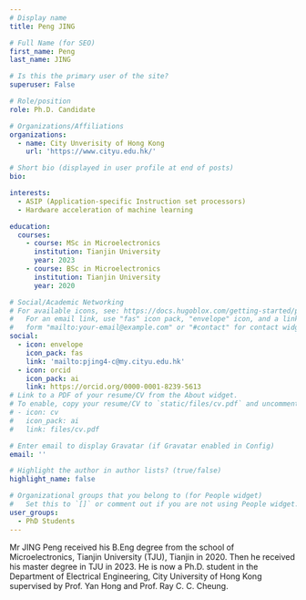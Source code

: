 ```yaml
---
# Display name
title: Peng JING

# Full Name (for SEO)
first_name: Peng
last_name: JING

# Is this the primary user of the site?
superuser: False

# Role/position
role: Ph.D. Candidate

# Organizations/Affiliations
organizations:
  - name: City Unverisity of Hong Kong
    url: 'https://www.cityu.edu.hk/'

# Short bio (displayed in user profile at end of posts)
bio: 

interests:
  - ASIP (Application-specific Instruction set processors)
  - Hardware acceleration of machine learning

education:
  courses:
    - course: MSc in Microelectronics
      institution: Tianjin University
      year: 2023
    - course: BSc in Microelectronics
      institution: Tianjin University
      year: 2020

# Social/Academic Networking
# For available icons, see: https://docs.hugoblox.com/getting-started/page-builder/#icons
#   For an email link, use "fas" icon pack, "envelope" icon, and a link in the
#   form "mailto:your-email@example.com" or "#contact" for contact widget.
social:
  - icon: envelope
    icon_pack: fas
    link: 'mailto:pjing4-c@my.cityu.edu.hk' 
  - icon: orcid
    icon_pack: ai
    link: https://orcid.org/0000-0001-8239-5613
# Link to a PDF of your resume/CV from the About widget.
# To enable, copy your resume/CV to `static/files/cv.pdf` and uncomment the lines below.
# - icon: cv
#   icon_pack: ai
#   link: files/cv.pdf

# Enter email to display Gravatar (if Gravatar enabled in Config)
email: ''

# Highlight the author in author lists? (true/false)
highlight_name: false

# Organizational groups that you belong to (for People widget)
#   Set this to `[]` or comment out if you are not using People widget.
user_groups:
  - PhD Students
---
```


Mr JING Peng received his B.Eng degree from the school of Microelectronics, Tianjin University (TJU), Tianjin in 2020. Then he received his master degree in TJU in 2023. He is now a Ph.D. student in the Department of Electrical Engineering, City University of Hong Kong supervised by Prof. Yan Hong and Prof. Ray C. C. Cheung.
